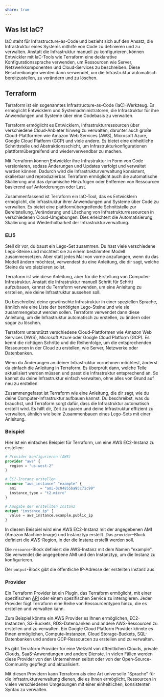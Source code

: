 ```yaml
---
share: true
---
```


## Was Ist IaC?

IaC steht für Infrastructure-as-Code und bezieht sich auf den Ansatz, die Infrastruktur eines Systems mithilfe von Code zu definieren und zu verwalten. Anstatt die Infrastruktur manuell zu konfigurieren, können Entwickler mit IaC-Tools wie Terraform eine deklarative Konfigurationssprache verwenden, um Ressourcen wie Server, Netzwerkkomponenten und Cloud-Services zu beschreiben. Diese Beschreibungen werden dann verwendet, um die Infrastruktur automatisch bereitzustellen, zu verändern und zu löschen.

## Terraform

Terraform ist ein sogenanntes Infrastructure-as-Code (IaC)-Werkzeug. Es ermöglicht Entwicklern und Systemadministratoren, die Infrastruktur für ihre Anwendungen und Systeme über eine Codebasis zu verwalten.

Terraform ermöglicht es Entwicklern, Infrastrukturressourcen über verschiedene Cloud-Anbieter hinweg zu verwalten, darunter auch große Cloud-Plattformen wie Amazon Web Services (AWS), Microsoft Azure, Google Cloud Platform (GCP) und viele andere. Es bietet eine einheitliche Schnittstelle und Abstraktionsschicht, um Infrastrukturkonfigurationen plattformübergreifend und wiederverwendbar zu machen.

Mit Terraform können Entwickler ihre Infrastruktur in Form von Code versionieren, sodass Änderungen und Updates verfolgt und verwaltet werden können. Dadurch wird die Infrastrukturverwaltung konsistent, skalierbar und reproduzierbar. Terraform ermöglicht auch die automatische Skalierung und das dynamische Hinzufügen oder Entfernen von Ressourcen basierend auf Anforderungen oder Last.

Zusammenfassend ist Terraform ein IaC-Tool, das es Entwicklern ermöglicht, die Infrastruktur ihrer Anwendungen und Systeme über Code zu verwalten. Es bietet eine plattformübergreifende Schnittstelle zur Bereitstellung, Veränderung und Löschung von Infrastrukturressourcen in verschiedenen Cloud-Umgebungen. Dies erleichtert die Automatisierung, Skalierung und Wiederholbarkeit der Infrastrukturverwaltung.

### ELI5

Stell dir vor, du baust ein Lego-Set zusammen. Du hast viele verschiedene Lego-Steine und möchtest sie zu einem bestimmten Modell zusammensetzen. Aber statt jedes Mal von vorne anzufangen, wenn du das Modell ändern möchtest, verwendest du eine Anleitung, die dir sagt, welche Steine du wo platzieren sollst.

Terraform ist wie diese Anleitung, aber für die Erstellung von Computer-Infrastruktur. Anstatt die Infrastruktur manuell Schritt für Schritt aufzubauen, kannst du Terraform verwenden, um eine Anleitung zu erstellen, wie deine Infrastruktur aussehen soll.

Du beschreibst deine gewünschte Infrastruktur in einer speziellen Sprache, ähnlich wie eine Liste der benötigten Lego-Steine und wie sie zusammengebaut werden sollen. Terraform verwendet dann diese Anleitung, um die Infrastruktur automatisch zu erstellen, zu ändern oder sogar zu löschen.

Terraform unterstützt verschiedene Cloud-Plattformen wie Amazon Web Services (AWS), Microsoft Azure oder Google Cloud Platform (GCP). Es kennt die richtigen Schritte und die Reihenfolge, um die entsprechenden Ressourcen in der Cloud zu erstellen, wie Server, Netzwerke oder Datenbanken.

Wenn du Änderungen an deiner Infrastruktur vornehmen möchtest, änderst du einfach die Anleitung in Terraform. Es überprüft dann, welche Teile aktualisiert werden müssen und passt die Infrastruktur entsprechend an. So kannst du deine Infrastruktur einfach verwalten, ohne alles von Grund auf neu zu erstellen.

Zusammengefasst ist Terraform wie eine Anleitung, die dir sagt, wie du deine Computer-Infrastruktur aufbauen kannst. Du beschreibst, was du brauchst, und Terraform sorgt dafür, dass die Infrastruktur automatisch erstellt wird. Es hilft dir, Zeit zu sparen und deine Infrastruktur effizient zu verwalten, ähnlich wie beim Zusammenbauen eines Lego-Sets mit einer Anleitung.

### Beispiel

Hier ist ein einfaches Beispiel für Terraform, um eine AWS EC2-Instanz zu erstellen:

```terraform
# Provider konfigurieren (AWS)
provider "aws" {
  region = "us-west-2"
}

# EC2-Instanz erstellen
resource "aws_instance" "example" {
  ami           = "ami-0c94855ba95c71c99"
  instance_type = "t2.micro"
}

# Ausgabe der erstellten Instanz
output "instance_ip" {
  value = aws_instance.example.public_ip
}
```

In diesem Beispiel wird eine AWS EC2-Instanz mit der angegebenen AMI (Amazon Machine Image) und Instanztyp erstellt. Das `provider`-Block definiert die AWS-Region, in der die Instanz erstellt werden soll.

Die `resource`-Block definiert die AWS-Instanz mit dem Namen "example". Sie verwendet die angegebene AMI und den Instanztyp, um die Instanz zu konfigurieren.

Der `output`-Block gibt die öffentliche IP-Adresse der erstellten Instanz aus.

### Provider

Ein Terraform Provider ist ein Plugin, das Terraform ermöglicht, mit einer spezifischen [API](../Begriffe/Netzwerk/Unsortiert.md#api) oder einem spezifischen Service zu interagieren. Jeder Provider fügt Terraform eine Reihe von Ressourcentypen hinzu, die es erstellen und verwalten kann.

Zum Beispiel könnte ein AWS Provider es Ihnen ermöglichen, EC2-Instanzen, S3-Buckets, RDS-Datenbanken und andere AWS-Ressourcen zu erstellen und zu verwalten. Ein Google Cloud Platform Provider könnte es Ihnen ermöglichen, Compute-Instanzen, Cloud Storage-Buckets, SQL-Datenbanken und andere GCP-Ressourcen zu erstellen und zu verwalten.

Es gibt Terraform Provider für eine Vielzahl von öffentlichen Clouds, private Clouds, SaaS-Anwendungen und andere Dienste. In vielen Fällen werden diese Provider von den Unternehmen selbst oder von der Open-Source-Community gepflegt und aktualisiert.

Mit diesen Providern kann Terraform als eine Art universelle "Sprache" für die Infrastrukturverwaltung dienen, die es Ihnen ermöglicht, Ressourcen in vielen verschiedenen Umgebungen mit einer einheitlichen, konsistenten Syntax zu verwalten.
